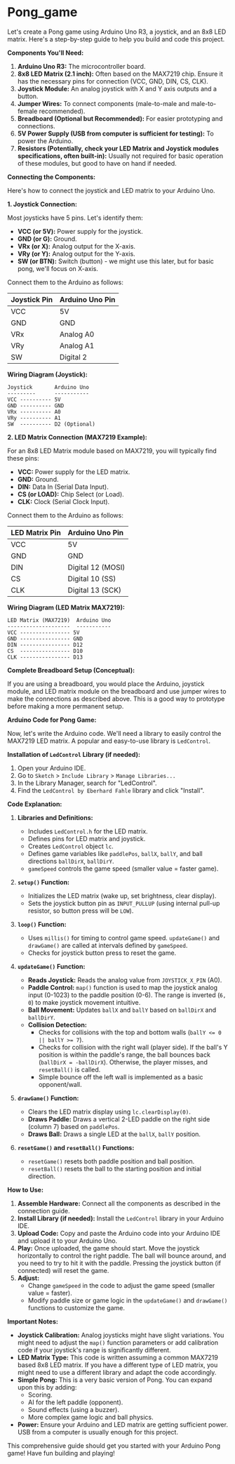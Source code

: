 # Pong_game

Let's create a Pong game using Arduino Uno R3, a joystick, and an 8x8 LED matrix. Here's a step-by-step guide to help you build and code this project.

**Components You'll Need:**

1.  **Arduino Uno R3:** The microcontroller board.
2.  **8x8 LED Matrix (2.1 inch):**  Often based on the MAX7219 chip. Ensure it has the necessary pins for connection (VCC, GND, DIN, CS, CLK).
3.  **Joystick Module:** An analog joystick with X and Y axis outputs and a button.
4.  **Jumper Wires:** To connect components (male-to-male and male-to-female recommended).
5.  **Breadboard (Optional but Recommended):** For easier prototyping and connections.
6.  **5V Power Supply (USB from computer is sufficient for testing):** To power the Arduino.
7.  **Resistors (Potentially, check your LED Matrix and Joystick modules specifications, often built-in):**  Usually not required for basic operation of these modules, but good to have on hand if needed.

**Connecting the Components:**

Here's how to connect the joystick and LED matrix to your Arduino Uno.

**1. Joystick Connection:**

Most joysticks have 5 pins.  Let's identify them:

*   **VCC (or 5V):** Power supply for the joystick.
*   **GND (or G):** Ground.
*   **VRx (or X):**  Analog output for the X-axis.
*   **VRy (or Y):**  Analog output for the Y-axis.
*   **SW (or BTN):** Switch (button) - we might use this later, but for basic pong, we'll focus on X-axis.

Connect them to the Arduino as follows:

| Joystick Pin | Arduino Uno Pin |
| :----------- | :-------------- |
| VCC          | 5V              |
| GND          | GND             |
| VRx          | Analog A0        |
| VRy          | Analog A1        |
| SW           | Digital 2       |  *(Optional - we may use this as a reset/start button later)*

**Wiring Diagram (Joystick):**

```
Joystick       Arduino Uno
---------      -----------
VCC ---------- 5V
GND ---------- GND
VRx ---------- A0
VRy ---------- A1
SW  ---------- D2 (Optional)
```

**2. LED Matrix Connection (MAX7219 Example):**

For an 8x8 LED Matrix module based on MAX7219, you will typically find these pins:

*   **VCC:** Power supply for the LED matrix.
*   **GND:** Ground.
*   **DIN:** Data In (Serial Data Input).
*   **CS (or LOAD):** Chip Select (or Load).
*   **CLK:** Clock (Serial Clock Input).

Connect them to the Arduino as follows:

| LED Matrix Pin | Arduino Uno Pin |
| :------------- | :-------------- |
| VCC            | 5V              |
| GND            | GND             |
| DIN            | Digital 12 (MOSI) |
| CS             | Digital 10 (SS)   |
| CLK            | Digital 13 (SCK)  |

**Wiring Diagram (LED Matrix MAX7219):**

```
LED Matrix (MAX7219)  Arduino Uno
--------------------  -----------
VCC ---------------- 5V
GND ---------------- GND
DIN ---------------- D12
CS  ---------------- D10
CLK ---------------- D13
```

**Complete Breadboard Setup (Conceptual):**

If you are using a breadboard, you would place the Arduino, joystick module, and LED matrix module on the breadboard and use jumper wires to make the connections as described above. This is a good way to prototype before making a more permanent setup.

**Arduino Code for Pong Game:**

Now, let's write the Arduino code. We'll need a library to easily control the MAX7219 LED matrix. A popular and easy-to-use library is `LedControl`.

**Installation of `LedControl` Library (if needed):**

1.  Open your Arduino IDE.
2.  Go to `Sketch` > `Include Library` > `Manage Libraries...`
3.  In the Library Manager, search for "LedControl".
4.  Find the `LedControl by Eberhard Fahle` library and click "Install".

**Code Explanation:**

1.  **Libraries and Definitions:**
    *   Includes `LedControl.h` for the LED matrix.
    *   Defines pins for LED matrix and joystick.
    *   Creates `LedControl` object `lc`.
    *   Defines game variables like `paddlePos`, `ballX`, `ballY`, and ball directions `ballDirX`, `ballDirY`.
    *   `gameSpeed` controls the game speed (smaller value = faster game).

2.  **`setup()` Function:**
    *   Initializes the LED matrix (wake up, set brightness, clear display).
    *   Sets the joystick button pin as `INPUT_PULLUP` (using internal pull-up resistor, so button press will be `LOW`).

3.  **`loop()` Function:**
    *   Uses `millis()` for timing to control game speed. `updateGame()` and `drawGame()` are called at intervals defined by `gameSpeed`.
    *   Checks for joystick button press to reset the game.

4.  **`updateGame()` Function:**
    *   **Reads Joystick:** Reads the analog value from `JOYSTICK_X_PIN` (A0).
    *   **Paddle Control:** `map()` function is used to map the joystick analog input (0-1023) to the paddle position (0-6). The range is inverted (`6, 0`) to make joystick movement intuitive.
    *   **Ball Movement:** Updates `ballX` and `ballY` based on `ballDirX` and `ballDirY`.
    *   **Collision Detection:**
        *   Checks for collisions with the top and bottom walls (`ballY <= 0 || ballY >= 7`).
        *   Checks for collision with the right wall (player side). If the ball's Y position is within the paddle's range, the ball bounces back (`ballDirX = -ballDirX`). Otherwise, the player misses, and `resetBall()` is called.
        *   Simple bounce off the left wall is implemented as a basic opponent/wall.

5.  **`drawGame()` Function:**
    *   Clears the LED matrix display using `lc.clearDisplay(0)`.
    *   **Draws Paddle:** Draws a vertical 2-LED paddle on the right side (column 7) based on `paddlePos`.
    *   **Draws Ball:** Draws a single LED at the `ballX`, `ballY` position.

6.  **`resetGame()` and `resetBall()` Functions:**
    *   `resetGame()` resets both paddle position and ball position.
    *   `resetBall()` resets the ball to the starting position and initial direction.

**How to Use:**

1.  **Assemble Hardware:** Connect all the components as described in the connection guide.
2.  **Install Library (if needed):** Install the `LedControl` library in your Arduino IDE.
3.  **Upload Code:** Copy and paste the Arduino code into your Arduino IDE and upload it to your Arduino Uno.
4.  **Play:** Once uploaded, the game should start. Move the joystick horizontally to control the right paddle. The ball will bounce around, and you need to try to hit it with the paddle. Pressing the joystick button (if connected) will reset the game.
5.  **Adjust:**
    *   Change `gameSpeed` in the code to adjust the game speed (smaller value = faster).
    *   Modify paddle size or game logic in the `updateGame()` and `drawGame()` functions to customize the game.

**Important Notes:**

*   **Joystick Calibration:** Analog joysticks might have slight variations. You might need to adjust the `map()` function parameters or add calibration code if your joystick's range is significantly different.
*   **LED Matrix Type:** This code is written assuming a common MAX7219 based 8x8 LED matrix. If you have a different type of LED matrix, you might need to use a different library and adapt the code accordingly.
*   **Simple Pong:** This is a very basic version of Pong.  You can expand upon this by adding:
    *   Scoring.
    *   AI for the left paddle (opponent).
    *   Sound effects (using a buzzer).
    *   More complex game logic and ball physics.
*   **Power:** Ensure your Arduino and LED matrix are getting sufficient power. USB from a computer is usually enough for this project.

This comprehensive guide should get you started with your Arduino Pong game! Have fun building and playing!
